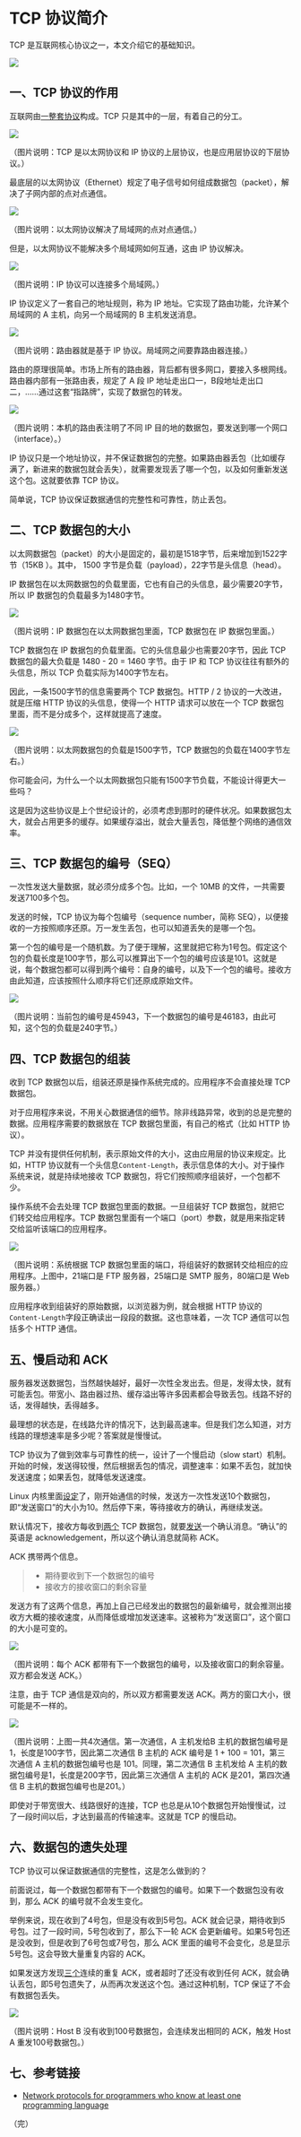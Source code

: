 # TCP 协议简介

TCP 是互联网核心协议之一，本文介绍它的基础知识。

![](http://www.ruanyifeng.com/blogimg/asset/2017/bg2017060801.png)

## 一、TCP 协议的作用

互联网由[一整套协议](http://www.ruanyifeng.com/blog/2012/05/internet_protocol_suite_part_i.html)构成。TCP 只是其中的一层，有着自己的分工。

![](http://www.ruanyifeng.com/blogimg/asset/2017/bg2017060804.png)

（图片说明：TCP 是以太网协议和 IP 协议的上层协议，也是应用层协议的下层协议。）

最底层的以太网协议（Ethernet）规定了电子信号如何组成数据包（packet），解决了子网内部的点对点通信。

![](http://www.ruanyifeng.com/blogimg/asset/2017/bg2017060802.jpg)

（图片说明：以太网协议解决了局域网的点对点通信。）

但是，以太网协议不能解决多个局域网如何互通，这由 IP 协议解决。

![](http://www.ruanyifeng.com/blogimg/asset/2017/bg2017060803.png)

（图片说明：IP 协议可以连接多个局域网。）

IP 协议定义了一套自己的地址规则，称为 IP 地址。它实现了路由功能，允许某个局域网的 A 主机，向另一个局域网的 B 主机发送消息。

![](http://www.ruanyifeng.com/blogimg/asset/2017/bg2017060805.jpg)

（图片说明：路由器就是基于 IP 协议。局域网之间要靠路由器连接。）

路由的原理很简单。市场上所有的路由器，背后都有很多网口，要接入多根网线。路由器内部有一张路由表，规定了 A 段 IP 地址走出口一，B段地址走出口二，……通过这套“指路牌”，实现了数据包的转发。

![](http://www.ruanyifeng.com/blogimg/asset/2017/bg2017060806.jpg)

（图片说明：本机的路由表注明了不同 IP 目的地的数据包，要发送到哪一个网口（interface）。）

IP 协议只是一个地址协议，并不保证数据包的完整。如果路由器丢包（比如缓存满了，新进来的数据包就会丢失），就需要发现丢了哪一个包，以及如何重新发送这个包。这就要依靠 TCP 协议。

简单说，TCP 协议保证数据通信的完整性和可靠性，防止丢包。

## 二、TCP 数据包的大小

以太网数据包（packet）的大小是固定的，最初是1518字节，后来增加到1522字节（15KB ）。其中， 1500 字节是负载（payload），22字节是头信息（head）。

IP 数据包在以太网数据包的负载里面，它也有自己的头信息，最少需要20字节，所以 IP 数据包的负载最多为1480字节。

![](http://image.beekka.com/blog/201205/bg2012052913.png)

（图片说明：IP 数据包在以太网数据包里面，TCP 数据包在 IP 数据包里面。）

TCP 数据包在 IP 数据包的负载里面。它的头信息最少也需要20字节，因此 TCP 数据包的最大负载是 1480 - 20 = 1460 字节。由于 IP 和 TCP 协议往往有额外的头信息，所以 TCP 负载实际为1400字节左右。

因此，一条1500字节的信息需要两个 TCP 数据包。HTTP / 2 协议的一大改进， 就是压缩 HTTP 协议的头信息，使得一个 HTTP 请求可以放在一个 TCP 数据包里面，而不是分成多个，这样就提高了速度。

![](http://www.ruanyifeng.com/blogimg/asset/2017/bg20170060810.png)

（图片说明：以太网数据包的负载是1500字节，TCP 数据包的负载在1400字节左右。）

你可能会问，为什么一个以太网数据包只能有1500字节负载，不能设计得更大一些吗？

这是因为这些协议是上个世纪设计的，必须考虑到那时的硬件状况。如果数据包太大，就会占用更多的缓存。如果缓存溢出，就会大量丢包，降低整个网络的通信效率。

## 三、TCP 数据包的编号（SEQ）

一次性发送大量数据，就必须分成多个包。比如，一个 10MB 的文件，一共需要发送7100多个包。

发送的时候，TCP 协议为每个包编号（sequence number，简称 SEQ），以便接收的一方按照顺序还原。万一发生丢包，也可以知道丢失的是哪一个包。

第一个包的编号是一个随机数。为了便于理解，这里就把它称为1号包。假定这个包的负载长度是100字节，那么可以推算出下一个包的编号应该是101。这就是说，每个数据包都可以得到两个编号：自身的编号，以及下一个包的编号。接收方由此知道，应该按照什么顺序将它们还原成原始文件。

![](http://www.ruanyifeng.com/blogimg/asset/2017/bg2017060807.png)

（图片说明：当前包的编号是45943，下一个数据包的编号是46183，由此可知，这个包的负载是240字节。）

## 四、TCP 数据包的组装

收到 TCP 数据包以后，组装还原是操作系统完成的。应用程序不会直接处理 TCP 数据包。

对于应用程序来说，不用关心数据通信的细节。除非线路异常，收到的总是完整的数据。应用程序需要的数据放在 TCP 数据包里面，有自己的格式（比如 HTTP 协议）。

TCP 并没有提供任何机制，表示原始文件的大小，这由应用层的协议来规定。比如，HTTP 协议就有一个头信息`Content-Length`，表示信息体的大小。对于操作系统来说，就是持续地接收 TCP 数据包，将它们按照顺序组装好，一个包都不少。

操作系统不会去处理 TCP 数据包里面的数据。一旦组装好 TCP 数据包，就把它们转交给应用程序。TCP 数据包里面有一个端口（port）参数，就是用来指定转交给监听该端口的应用程序。

![](http://www.ruanyifeng.com/blogimg/asset/2017/bg2017060808.jpg)

（图片说明：系统根据 TCP 数据包里面的端口，将组装好的数据转交给相应的应用程序。上图中，21端口是 FTP 服务器，25端口是 SMTP 服务，80端口是 Web 服务器。）

应用程序收到组装好的原始数据，以浏览器为例，就会根据 HTTP 协议的`Content-Length`字段正确读出一段段的数据。这也意味着，一次 TCP 通信可以包括多个 HTTP 通信。

## 五、慢启动和 ACK

服务器发送数据包，当然越快越好，最好一次性全发出去。但是，发得太快，就有可能丢包。带宽小、路由器过热、缓存溢出等许多因素都会导致丢包。线路不好的话，发得越快，丢得越多。

最理想的状态是，在线路允许的情况下，达到最高速率。但是我们怎么知道，对方线路的理想速率是多少呢？答案就是慢慢试。

TCP 协议为了做到效率与可靠性的统一，设计了一个慢启动（slow start）机制。开始的时候，发送得较慢，然后根据丢包的情况，调整速率：如果不丢包，就加快发送速度；如果丢包，就降低发送速度。

Linux 内核里面[设定](http://elixir.free-electrons.com/linux/v4.5/source/include/net/tcp.h#L220)了，刚开始通信的时候，发送方一次性发送10个数据包，即“发送窗口”的大小为10。然后停下来，等待接收方的确认，再继续发送。

默认情况下，接收方每收到[两个](https://serverfault.com/questions/348666/when-the-tcp-engine-decides-to-send-an-ack) TCP 数据包，就要[发送](https://stackoverflow.com/a/3604882/1194049)一个确认消息。“确认”的英语是 acknowledgement，所以这个确认消息就简称 ACK。

ACK 携带两个信息。

> - 期待要收到下一个数据包的编号
> - 接收方的接收窗口的剩余容量

发送方有了这两个信息，再加上自己已经发出的数据包的最新编号，就会推测出接收方大概的接收速度，从而降低或增加发送速率。这被称为“发送窗口”，这个窗口的大小是可变的。

![](http://www.ruanyifeng.com/blogimg/asset/2017/bg2017060809.png)

（图片说明：每个 ACK 都带有下一个数据包的编号，以及接收窗口的剩余容量。双方都会发送 ACK。）

注意，由于 TCP 通信是双向的，所以双方都需要发送 ACK。两方的窗口大小，很可能是不一样的。

![](http://www.ruanyifeng.com/blogimg/asset/2017/bg2017060812.jpg)

（图片说明：上图一共4次通信。第一次通信，A 主机发给B 主机的数据包编号是1，长度是100字节，因此第二次通信 B 主机的 ACK 编号是 1 + 100 = 101，第三次通信 A 主机的数据包编号也是 101。同理，第二次通信 B 主机发给 A 主机的数据包编号是1，长度是200字节，因此第三次通信 A 主机的 ACK 是201，第四次通信 B 主机的数据包编号也是201。）

即使对于带宽很大、线路很好的连接，TCP 也总是从10个数据包开始慢慢试，过了一段时间以后，才达到最高的传输速率。这就是 TCP 的慢启动。

## 六、数据包的遗失处理

TCP 协议可以保证数据通信的完整性，这是怎么做到的？

前面说过，每一个数据包都带有下一个数据包的编号。如果下一个数据包没有收到，那么 ACK 的编号就不会发生变化。

举例来说，现在收到了4号包，但是没有收到5号包。ACK 就会记录，期待收到5号包。过了一段时间，5号包收到了，那么下一轮 ACK 会更新编号。如果5号包还是没收到，但是收到了6号包或7号包，那么 ACK 里面的编号不会变化，总是显示5号包。这会导致大量重复内容的 ACK。

如果发送方发现[三个](https://stackoverflow.com/questions/4233851/why-does-tcp-wait-for-three-duplicate-ack-before-fast-retransmit)连续的重复 ACK，或者超时了还没有收到任何 ACK，就会确认丢包，即5号包遗失了，从而再次发送这个包。通过这种机制，TCP 保证了不会有数据包丢失。

![](http://www.ruanyifeng.com/blogimg/asset/2017/bg2017060811.png)

（图片说明：Host B 没有收到100号数据包，会连续发出相同的 ACK，触发 Host A 重发100号数据包。）

## 七、参考链接

- [Network protocols for programmers who know at least one programming language](https://www.destroyallsoftware.com/compendium/network-protocols)

（完）



